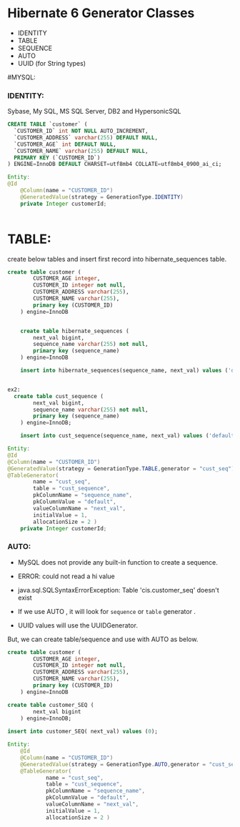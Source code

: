 # Hibernate 6 Generator Classes

- IDENTITY
- TABLE
- SEQUENCE
- AUTO
- UUID (for String types)

#MYSQL:

### IDENTITY:

Sybase, My SQL, MS SQL Server, DB2 and HypersonicSQL

```SQL
CREATE TABLE `customer` (
  `CUSTOMER_ID` int NOT NULL AUTO_INCREMENT,
  `CUSTOMER_ADDRESS` varchar(255) DEFAULT NULL,
  `CUSTOMER_AGE` int DEFAULT NULL,
  `CUSTOMER_NAME` varchar(255) DEFAULT NULL,
  PRIMARY KEY (`CUSTOMER_ID`)
) ENGINE=InnoDB DEFAULT CHARSET=utf8mb4 COLLATE=utf8mb4_0900_ai_ci;

```

```java
Entity:
@Id
	@Column(name = "CUSTOMER_ID")
	@GeneratedValue(strategy = GenerationType.IDENTITY)
	private Integer customerId;
	

```


# TABLE:

create below tables and insert first record into hibernate_sequences table.

```SQL
create table customer (
        CUSTOMER_AGE integer,
        CUSTOMER_ID integer not null,
        CUSTOMER_ADDRESS varchar(255),
        CUSTOMER_NAME varchar(255),
        primary key (CUSTOMER_ID)
    ) engine=InnoDB


    create table hibernate_sequences (
        next_val bigint,
        sequence_name varchar(255) not null,
        primary key (sequence_name)
    ) engine=InnoDB

    insert into hibernate_sequences(sequence_name, next_val) values ('default',0)


ex2:
  create table cust_sequence (
        next_val bigint,
        sequence_name varchar(255) not null,
        primary key (sequence_name)
    ) engine=InnoDB;

    insert into cust_sequence(sequence_name, next_val) values ('default',0)
```

```java
Entity:
@Id
@Column(name = "CUSTOMER_ID")
@GeneratedValue(strategy = GenerationType.TABLE,generator = "cust_seq")
@TableGenerator( 
        name = "cust_seq", 
        table = "cust_sequence", 
        pkColumnName = "sequence_name", 
        pkColumnValue = "default", 
        valueColumnName = "next_val", 
        initialValue = 1, 
        allocationSize = 2 )
	private Integer customerId;    
```



### AUTO:

- MySQL does not provide any built-in function to create a sequence.
- ERROR: could not read a hi value
- java.sql.SQLSyntaxErrorException: Table 'cis.customer_seq' doesn't exist

- If we use AUTO , it will look for  `sequence` or `table` generator .
- UUID values will use the UUIDGenerator.


But, we can create table/sequence and use with AUTO as below.

```SQL
create table customer (
        CUSTOMER_AGE integer,
        CUSTOMER_ID integer not null,
        CUSTOMER_ADDRESS varchar(255),
        CUSTOMER_NAME varchar(255),
        primary key (CUSTOMER_ID)
    ) engine=InnoDB

create table customer_SEQ (
        next_val bigint
    ) engine=InnoDB;
    
insert into customer_SEQ( next_val) values (0);

```

```java
Entity:
    @Id
	@Column(name = "CUSTOMER_ID")
	@GeneratedValue(strategy = GenerationType.AUTO,generator = "cust_seq")
	@TableGenerator( 
	        name = "cust_seq", 
	        table = "cust_sequence", 
	        pkColumnName = "sequence_name", 
	        pkColumnValue = "default", 
	        valueColumnName = "next_val", 
	        initialValue = 1, 
	        allocationSize = 2 )

```


